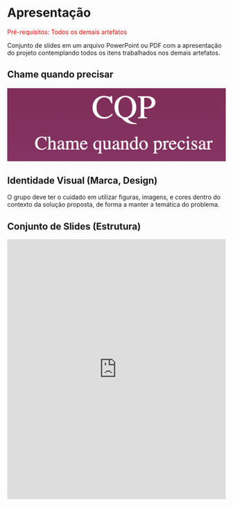 # Apresentação

<span style="color:red">Pré-requisitos: Todos os demais artefatos</span>

Conjunto de slides em um arquivo PowerPoint ou PDF com a apresentação do projeto contemplando todos os itens trabalhados nos demais artefatos.

## Chame quando precisar

![logo](./img/cqp_logo.png)

## Identidade Visual (Marca, Design)

O grupo deve ter o cuidado em utilizar figuras, imagens, e cores dentro do contexto da solução proposta, de forma a manter a temática do problema.

## Conjunto de Slides (Estrutura)

<iframe 
  style="width:100%; height:600px;"
  src="https://github.com/ICEI-PUC-Minas-PMV-ADS/pmv-ads-2023-2-e2-proj-chame-quando-precisar/blob/feature/sql_serve_azure/docs/img/slides/index.html"
  frameborder="0"
  allow="accelerometer; autoplay; encrypted-media; gyroscope; picture-in-picture"
  allowfullscreen>
</iframe>